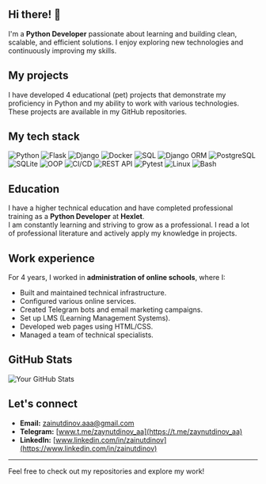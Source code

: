 ## Hi there! 👋

I'm a **Python Developer** passionate about learning and building clean, scalable, and efficient solutions. I enjoy exploring new technologies and continuously improving my skills.

## My projects
I have developed 4 educational (pet) projects that demonstrate my proficiency in Python and my ability to work with various technologies. These projects are available in my GitHub repositories.

## My tech stack
![Python](https://img.shields.io/badge/-Python-000?logo=python)
![Flask](https://img.shields.io/badge/-Flask-000?logo=flask)
![Django](https://img.shields.io/badge/-Django-000?logo=django)
![Docker](https://img.shields.io/badge/-Docker-000?logo=docker)
![SQL](https://img.shields.io/badge/-SQL-000?logo=postgresql)
![Django ORM](https://img.shields.io/badge/-Django%20ORM-000?logo=django)
![PostgreSQL](https://img.shields.io/badge/-PostgreSQL-000?logo=postgresql)
![SQLite](https://img.shields.io/badge/-SQLite-000?logo=sqlite)
![OOP](https://img.shields.io/badge/-OOP-000?logo=python)
![CI/CD](https://img.shields.io/badge/-CI/CD-000?logo=githubactions)
![REST API](https://img.shields.io/badge/-REST%20API-000?logo=swagger)
![Pytest](https://img.shields.io/badge/-Pytest-000?logo=pytest)
![Linux](https://img.shields.io/badge/-Linux-000?logo=linux)
![Bash](https://img.shields.io/badge/-Bash-000?logo=gnu-bash)

## Education
I have a higher technical education and have completed professional training as a **Python Developer** at **Hexlet**.  
I am constantly learning and striving to grow as a professional. I read a lot of professional literature and actively apply my knowledge in projects.

## Work experience
For 4 years, I worked in **administration of online schools**, where I:
- Built and maintained technical infrastructure.
- Configured various online services.
- Created Telegram bots and email marketing campaigns.
- Set up LMS (Learning Management Systems).
- Developed web pages using HTML/CSS.
- Managed a team of technical specialists.

## GitHub Stats
![Your GitHub Stats](https://github-readme-stats.vercel.app/api?username=zainutdinov&show_icons=true&theme=radical)

## Let's connect
- **Email:** [zainutdinov.aaa@gmail.com](mailto:zainutdinov.aaa@gmail.com)
- **Telegram:** [www.t.me/zaynutdinov_aa](https://t.me/zaynutdinov_aa)
- **LinkedIn:** [www.linkedin.com/in/zainutdinov](https://www.linkedin.com/in/zainutdinov)

---

Feel free to check out my repositories and explore my work!